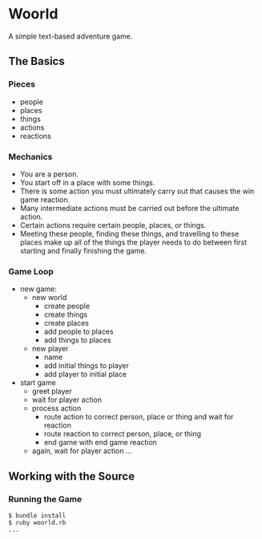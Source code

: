 # Woorld

A simple text-based adventure game.

## The Basics

### Pieces

- people
- places
- things
- actions
- reactions

### Mechanics

- You are a person.
- You start off in a place with some things.
- There is some action you must ultimately carry out that causes the win game reaction.
- Many intermediate actions must be carried out before the ultimate action. 
- Certain actions require certain people, places, or things.
- Meeting these people, finding these things, and travelling to these places make up all of the things the player needs to do between first starting and finally finishing the game.

### Game Loop

- new game:
  - new world
    - create people
    - create things
    - create places
    - add people to places
    - add things to places
  - new player
    - name
    - add initial things to player
    - add player to initial place
- start game
  - greet player
  - wait for player action
  - process action
    - route action to correct person, place or thing and wait for reaction
    - route reaction to correct person, place, or thing
    - end game with end game reaction
  - again, wait for player action ...

## Working with the Source

### Running the Game

    $ bundle install
    $ ruby woorld.rb
    ...
